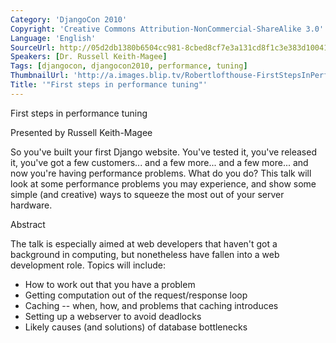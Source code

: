 ```yaml
---
Category: 'DjangoCon 2010'
Copyright: 'Creative Commons Attribution-NonCommercial-ShareAlike 3.0'
Language: 'English'
SourceUrl: http://05d2db1380b6504cc981-8cbed8cf7e3a131cd8f1c3e383d10041.r93.cf2.rackcdn.com/djangocon-2010/57_first-steps-in-performance-tuning.flv
Speakers: [Dr. Russell Keith-Magee]
Tags: [djangocon, djangocon2010, performance, tuning]
ThumbnailUrl: 'http://a.images.blip.tv/Robertlofthouse-FirstStepsInPerformanceTuning779-385.jpg'
Title: '"First steps in performance tuning"'
---
```

First steps in performance tuning

Presented by Russell Keith-Magee

So you've built your first Django website. You've tested it, you've released
it, you've got a few customers... and a few more... and a few more... and now
you're having performance problems. What do you do? This talk will look at
some performance problems you may experience, and show some simple (and
creative) ways to squeeze the most out of your server hardware.

Abstract

The talk is especially aimed at web developers that haven't got a background
in computing, but nonetheless have fallen into a web development role. Topics
will include:

  * How to work out that you have a problem 
  * Getting computation out of the request/response loop 
  * Caching -- when, how, and problems that caching introduces 
  * Setting up a webserver to avoid deadlocks 
  * Likely causes (and solutions) of database bottlenecks 

